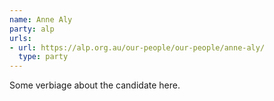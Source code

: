 ```yaml
---
name: Anne Aly
party: alp
urls:
- url: https://alp.org.au/our-people/our-people/anne-aly/
  type: party
---
```

Some verbiage about the candidate here.
